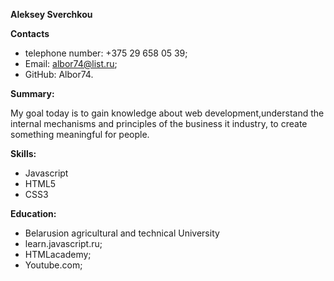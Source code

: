 **Aleksey Sverchkou**

**Contacts**

- telephone number: +375 29 658 05 39;
- Email: albor74@list.ru;
- GitHub: Albor74.

**Summary:**

My goal today is to gain knowledge about web development,understand the internal mechanisms and principles of the business it industry, to create something meaningful for people.

**Skills:**

- Javascript
- HTML5
- CSS3

**Education:**

+ Belarusion agricultural and technical University
+ learn.javascript.ru; 
+ HTMLacademy;
+ Youtube.com;